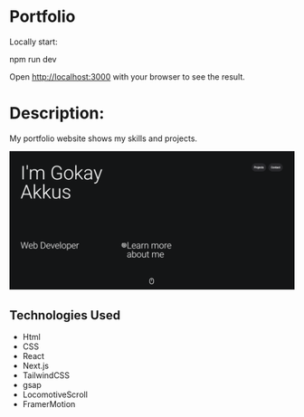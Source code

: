 # Portfolio

Locally start:

npm run dev

Open [http://localhost:3000](http://localhost:3000) with your browser to see the result.

# Description:

My portfolio website shows my skills and projects.

![image](/public/images/portfolio.png)

## Technologies Used

- Html
- CSS
- React
- Next.js
- TailwindCSS
- gsap
- LocomotiveScroll
- FramerMotion
